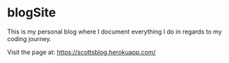 # blogSite

This is my personal blog where I document everything I do in regards to my coding journey.

Visit the page at: https://scottsblog.herokuapp.com/
